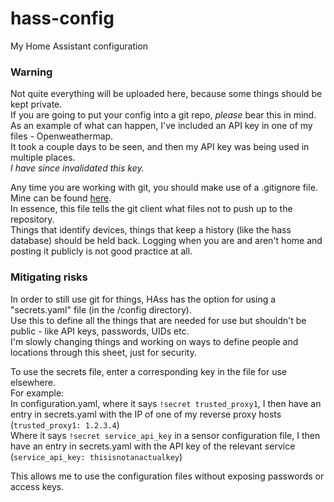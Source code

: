 # hass-config
My Home Assistant configuration

### Warning
Not quite everything will be uploaded here, because some things should be kept private.<br>
If you are going to put your config into a git repo, _please_ bear this in mind.<br>
As an example of what can happen, I've included an API key in one of my files - Openweathermap.<br>
It took a couple days to be seen, and then my API key was being used in multiple places.<br>
_I have since invalidated this key._

Any time you are working with git, you should make use of a .gitignore file. Mine can be found [here](https://github.com/Berserkir-Wolf/hass-config/blob/master/.gitignore).<br>
In essence, this file tells the git client what files not to push up to the repository.<br>
Things that identify devices, things that keep a history (like the hass database) should be held back. Logging when you are and aren't home and posting it publicly is not good practice at all.<br>

### Mitigating risks
In order to still use git for things, HAss has the option for using a "secrets.yaml" file (in the /config directory).<br>
Use this to define all the things that are needed for use but shouldn't be public - like API keys, passwords, UIDs etc.<br>
I'm slowly changing things and working on ways to define people and locations through this sheet, just for security.

To use the secrets file, enter a corresponding key in the file for use elsewhere.<br>
For example:<br>
In configuration.yaml, where it says `!secret trusted_proxy1`, I then have an entry in secrets.yaml with the IP of one of my reverse proxy hosts (`trusted_proxy1: 1.2.3.4`)<br>
Where it says `!secret service_api_key` in a sensor configuration file, I then have an entry in secrets.yaml with the API key of the relevant service (`service_api_key: thisisnotanactualkey`)

This allows me to use the configuration files without exposing passwords or access keys. 
